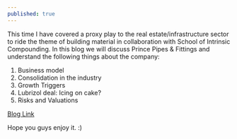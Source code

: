 ```yaml
---
published: true
---
```


This time I have covered a proxy play to the real estate/infrastructure sector to ride the theme of building material in collaboration with School of Intrinsic Compounding. In this blog we will discuss Prince Pipes & Fittings and understand the following things about the company:

1. Business model
2. Consolidation in the industry
3. Growth Triggers
4. Lubrizol deal: Icing on cake?
5. Risks and Valuations

[Blog Link](https://soic.in/blog-description/Prince-Pipes)

Hope you guys enjoy it. :)
